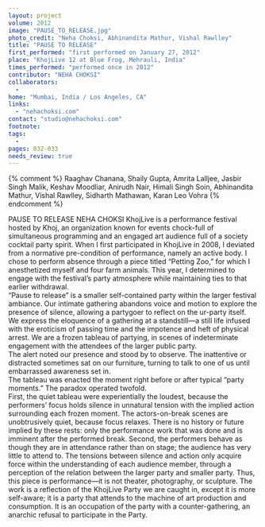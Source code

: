 ```yaml
---
layout: project
volume: 2012
image: "PAUSE_TO_RELEASE.jpg"
photo_credit: "Neha Choksi, Abhinandita Mathur, Vishal Rawlley"
title: "PAUSE TO RELEASE"
first_performed: "first performed on January 27, 2012"
place: "KhojLive 12 at Blue Frog, Mehrauli, India"
times_performed: "performed once in 2012"
contributor: "NEHA CHOKSI"
collaborators: 
  - 
home: "Mumbai, India / Los Angeles, CA"
links: 
  - "nehachoksi.com"
contact: "studio@nehachoksi.com"
footnote: 
tags: 
  - 
pages: 032-033
needs_review: true
---
```


{% comment %} 
Raaghav Chanana, Shaily Gupta, Amrita Lalljee, Jasbir Singh Malik, Keshav Moodliar, Anirudh Nair, Himali Singh Soin, Abhinandita Mathur, Vishal Rawlley, Sidharth Mathawan, Karan Leo Vohra
{% endcomment %}

 PAUSE TO RELEASE 
 NEHA CHOKSI 
 KhojLive is a performance festival hosted by Khoj, an organization known for events chock-full of simultaneous programming and an engaged art audience full of a society cocktail party spirit. When I first participated in KhojLive in 2008, I deviated from a normative pre-condition of performance, namely an active body. I chose to perform absence through a piece titled “Petting Zoo,” for which I anesthetized myself and four farm animals. This year, I determined to engage with the festival’s party atmosphere while maintaining ties to that earlier withdrawal.  
 “Pause to release” is a smaller self-contained party within the larger festival ambiance. Our intimate gathering abandons voice and motion to explore the presence of silence, allowing a partygoer to reflect on the ur-party itself. We express the eloquence of a gathering at a standstill—a still life infused with the eroticism of passing time and the impotence and heft of physical arrest. We are a frozen tableau of partying, in scenes of indeterminate engagement with the attendees of the larger public party.  
 The alert noted our presence and stood by to observe. The inattentive or distracted sometimes sat on our furniture, turning to talk to one of us until embarrassed awareness set in.  
 The tableau was enacted the moment right before or after typical “party moments.” The paradox operated twofold.  
 First, the quiet tableau were experientially the loudest, because the performers’ focus holds silence in unnatural tension with the implied action surrounding each frozen moment. The actors-on-break scenes are unobtrusively quiet, because focus relaxes. There is no history or future implied by these rests: only the performance work that was done and is imminent after the performed break. 
 Second, the performers behave as though they are in attendance rather than on stage; the audience has very little to attend to. The tensions between silence and action only acquire force within the understanding of each audience member, through a perception of the relation between the larger party and smaller party. Thus, this piece is performance—it is not theater, photography, or sculpture. 
 The work is a reflection of the KhojLive Party we are caught in, except it is more self-aware; it is a party that attends to the machine of art production and consumption. It is an occupation of the party with a counter-gathering, an anarchic refusal to participate in the Party. 
